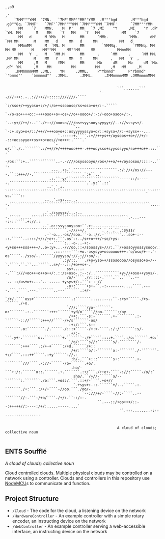 ```
                                                                                                                                  _,o9   
                                                                                                                                ,'       
    `7MM"""YMM  `7MN.   `7MF'MMP""MM""YMM  .M"""bgd      .M"""bgd   .g8""8q. `7MMF'   `7MF'`7MM"""YMM `7MM"""YMM `7MMF'      `7MM"""YMM  
      MM    `7    MMN.    M  P'   MM   `7 ,MI    "Y     ,MI    "Y .dP'    `YM. MM       M    MM    `7   MM    `7   MM          MM    `7  
      MM   d      M YMb   M       MM      `MMb.         `MMb.     dM'      `MM MM       M    MM   d     MM   d     MM          MM   d    
      MMmmMM      M  `MN. M       MM        `YMMNq.       `YMMNq. MM        MM MM       M    MM""MM     MM""MM     MM          MMmmMM    
      MM   Y  ,   M   `MM.M       MM      .     `MM     .     `MM MM.      ,MP MM       M    MM   Y     MM   Y     MM      ,   MM   Y  , 
      MM     ,M   M     YMM       MM      Mb     dM     Mb     dM `Mb.    ,dP' YM.     ,M    MM         MM         MM     ,M   MM     ,M 
    .JMMmmmmMMM .JML.    YM     .JMML.    P"Ybmmd"      P"Ybmmd"    `"bmmd"'    `bmmmmd"'  .JMML.     .JMML.     .JMMmmmmMMM .JMMmmmmMMM 
                                                                                                                  
                   
                                                   ```.......```                                                    
                                           `--///+++:.-..://++//+:::::///////-````                                  
                                       `:/sso+/++yyoso+:/+/:/o++ssoooso/ss+oso+o+/:-.`````                          
                                    `-/o+so++++o::++++oso++o++os+//o++oooo+/:-:/+ooo+osoo+/:-.                      
                                 `..:y+//++/:..``./+:://oooso////os+syysooysyyyy+//--://sssys+/-                    
                               `--`-:+.syo+o+/::/++//+++oo+o+::osyyyyyssyo+o/::+syso+//:-+syss+--...                
                        `.-----+.````.:+//++ys++/oysoos++o+///+/--::+oossyyo++os++o+oos//+o+++:.````.`              
                      `-o/.``./..```````.:/++//+/++++ooo+++-.+++ooysso+syysssyyo/so+++o++:::.````````.--`           
                     -/os:``:+..````````````..-.-////osyssooyo//os+/++o/++/oysosoo/::::-..`````````````-/--.        
                     ---..+s-`.````````````````````-:/://+/os+//----.``::+++//-.``````````````````````.`:+``..`     
                    .:.``-y/````````````````````````-----::/:-----.```````````````````````````````````.`.y:``.::`   
                   --`.`.+-````````````````````````````````````````````````````````````````.````````.```-ss.````::  
                  --..`-+s+---..--.````````````````````````````````````````````````````````````````....:o:``:````-- 
                 .-`-/+syys+/-.-:---.`````.....````````````````````````````````````````````.-...----:-::````.+://.: 
                 .-`-o::ssysooysoo:``.+:---.----...-----````````````````````````````.-///++/.```````.`.``.``.:syss/ 
                  .-`-o...-os//soo.``-o.://.-````````...so+-:---:.`````..-:::/+/:/+o+:.```.os`-:../s++o+++/+so/+ys- 
                   `--`````:..-o-..-+:-+y+so+++sss++++/..o+:y+...-///oo.::+/soossys+///:.``/+ossoyyossysooo/.:+o+:` 
                      .:::----```-+o.-osysyo+osooooo+++:`o/oso/+--.`-os`````-./sso/-.``````/yyyyso/://-://+oo/-.`   
                         `.:y/::.```./+o+yso++/ssosoooo//osyoso+o+/--`.````.``.``...`````..s+/--.::/+o++s+-.`       
                            ss+....--.```:///+oo+++o++o++/:.::/s+oso-.:--:/..```````````+y+//+oso++ysys/-.          
                            /o/-````.//::::-.````.``..```..---..-::/os+o+:...`..-.....-+ysys+/:.```:-:-//           
                            -o+:`````+s+-``.-:--------....````.----.```.````.---.```````..---```````.:+/-           
                            `/+/.````oss+`````````````````.:```````......--..``-:+s+`````-/+s-``````./+o.           
                            `///:````/yo-```````-o:```````.:-.```````:++:``````+yd/o`````//oo.``````:/oy            
                             /++:.```-s:-```````.+-````````.:-``````-:://`````:+++//````-/+/s```````-os/            
                             :+:/:```.s--```````.o:````````./.`````-/:::+`````-/+:+-````.:/:/```````:s/-            
                             .+/:-```.y+-.```````o:.````````+.```````-:/+`````::::+.````.:/o:``````.+o:`            
                             `/o/:````s//:```````s/.````````/-```````:+++````.:/+-+`````:/+d.``````/+::             
                              /+/:````o/:-```````o:-```````./-```````-+:/````.:::++`````.:+y``````-//.-             
                              :h/-.```+:::```````s+:```````.+-````````///````.-://-`````-/o+``````.+o/.             
                              .ho/-```+:/:.``````o::.``````.+.```````.:+/```./++o+-````-://:`````-/o/:`             
                               sho/.``/+//-``````o/--```````:.```````./o:```.+os:/.```.::+/-````.+o+//              
                               `-+sys+:-::-``````+/.-.`````.:-```````./+:```.:/+/+````-//oo.```./oo/-.              
                                   `--:///+/-````-//:-````..--```````//-.```-/+o/````./+/:.``-:/:-.                 
                                          ``.---::/+oo+++/::--:+++++//:----:/+/:.....-----....`                     
                                                    ``.---........-:------............
                                                      
                                   
                                                   A cloud of clouds; collective noun                             
                                                                                                    
```

## ENTS Soufflé

_A cloud of clouds; collective noun_

Cloud controlled clouds. Multiple physical clouds may be controlled on a network using a controller. Clouds and controllers in this repository use [NodeMCU](https://nodemcu.readthedocs.io/en/dev/)s to communicate and function.

## Project Structure

* `/Cloud` - The code for the cloud, a listening device on the network
* `/HardwareController` - An example controller with a simple rotary encoder, an instructing device on the network
* `/WebController` - An example controller serving a web-accessible interface, an instructing device on the network

